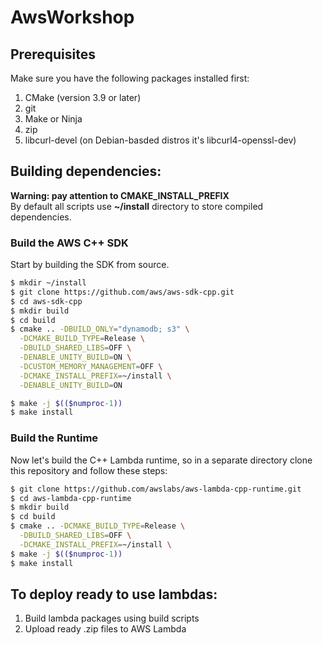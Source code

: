 # AwsWorkshop
## Prerequisites
Make sure you have the following packages installed first:
1. CMake (version 3.9 or later)
1. git
1. Make or Ninja
1. zip
1. libcurl-devel (on Debian-basded distros it's libcurl4-openssl-dev)
## Building dependencies:
**Warning: pay attention to CMAKE_INSTALL_PREFIX**<br/>
By default all scripts use **~/install** directory to store compiled dependencies.
### Build the AWS C++ SDK
Start by building the SDK from source.
```bash
$ mkdir ~/install
$ git clone https://github.com/aws/aws-sdk-cpp.git
$ cd aws-sdk-cpp
$ mkdir build
$ cd build
$ cmake .. -DBUILD_ONLY="dynamodb; s3" \
  -DCMAKE_BUILD_TYPE=Release \
  -DBUILD_SHARED_LIBS=OFF \
  -DENABLE_UNITY_BUILD=ON \
  -DCUSTOM_MEMORY_MANAGEMENT=OFF \
  -DCMAKE_INSTALL_PREFIX=~/install \
  -DENABLE_UNITY_BUILD=ON

$ make -j $(($numproc-1))
$ make install
```

### Build the Runtime
Now let's build the C++ Lambda runtime, so in a separate directory clone this repository and follow these steps:

```bash
$ git clone https://github.com/awslabs/aws-lambda-cpp-runtime.git
$ cd aws-lambda-cpp-runtime
$ mkdir build
$ cd build
$ cmake .. -DCMAKE_BUILD_TYPE=Release \
  -DBUILD_SHARED_LIBS=OFF \
  -DCMAKE_INSTALL_PREFIX=~/install \
$ make -j $(($numproc-1))
$ make install
```
## To deploy ready to use lambdas:
1. Build lambda packages using build scripts
1. Upload ready .zip files to AWS Lambda